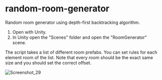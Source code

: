 # random-room-generator
Random room generator using depth-first backtracking algorithm.

1. Open with Unity.
2. In Unity open the "Scenes" folder and open the "RoomGenerator" scene.

The script takes a list of different room prefabs. You can set rules for each element room of the list.
Note that every room should be the exact same size and you should set the correct offset.

![Screenshot_29](https://user-images.githubusercontent.com/129271569/229297593-9f4f24a5-6bb7-4bad-a7f2-74b3d34db6f4.png)
